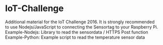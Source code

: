 # IoT-Challenge
Additional material for the IoT Challenge 2016.
It is strongly recommended to use Nodejs/JavaScript to connecting the Sensortag to your Raspberry Pi.
Example-Nodejs: Library to read the sensordata / HTTPS Post function
Example-Python: Example script to read the temperature sensor data
